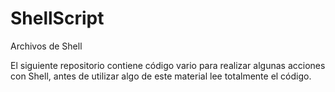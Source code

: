 ShellScript
===========

Archivos de Shell

El siguiente repositorio contiene código vario para realizar algunas acciones con Shell, antes de utilizar algo de este material lee totalmente el código.
